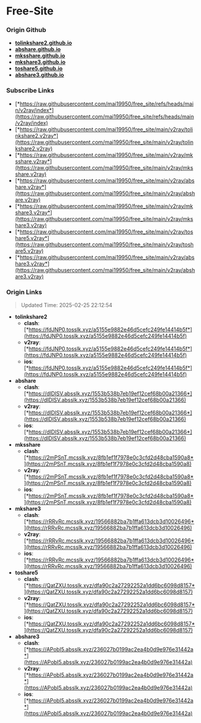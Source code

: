 # Free-Site

### Origin Github

- [**tolinkshare2.github.io**](https://github.com/tolinkshare2/tolinkshare2.github.io)
- [**abshare.github.io**](https://github.com/abshare/abshare.github.io)
- [**mksshare.github.io**](https://github.com/mksshare/mksshare.github.io)
- [**mkshare3.github.io**](https://github.com/mkshare3/mkshare3.github.io)
- [**toshare5.github.io**](https://github.com/toshare5/toshare5.github.io)
- [**abshare3.github.io**](https://github.com/abshare3/abshare3.github.io)

### Subscribe Links

- [*https://raw.githubusercontent.com/mai19950/free_site/refs/heads/main/v2ray/index*](https://raw.githubusercontent.com/mai19950/free_site/refs/heads/main/v2ray/index)
- [*https://raw.githubusercontent.com/mai19950/free_site/main/v2ray/tolinkshare2.v2ray*](https://raw.githubusercontent.com/mai19950/free_site/main/v2ray/tolinkshare2.v2ray)
- [*https://raw.githubusercontent.com/mai19950/free_site/main/v2ray/mksshare.v2ray*](https://raw.githubusercontent.com/mai19950/free_site/main/v2ray/mksshare.v2ray)
- [*https://raw.githubusercontent.com/mai19950/free_site/main/v2ray/abshare.v2ray*](https://raw.githubusercontent.com/mai19950/free_site/main/v2ray/abshare.v2ray)
- [*https://raw.githubusercontent.com/mai19950/free_site/main/v2ray/mkshare3.v2ray*](https://raw.githubusercontent.com/mai19950/free_site/main/v2ray/mkshare3.v2ray)
- [*https://raw.githubusercontent.com/mai19950/free_site/main/v2ray/toshare5.v2ray*](https://raw.githubusercontent.com/mai19950/free_site/main/v2ray/toshare5.v2ray)
- [*https://raw.githubusercontent.com/mai19950/free_site/main/v2ray/abshare3.v2ray*](https://raw.githubusercontent.com/mai19950/free_site/main/v2ray/abshare3.v2ray)

### Origin Links

> Updated Time: 2025-02-25 22:12:54

- **tolinkshare2**
  - **clash**: [*https://fdJNP0.tosslk.xyz/a5155e9882e46d5cefc249fe14414b5f*](https://fdJNP0.tosslk.xyz/a5155e9882e46d5cefc249fe14414b5f)
  - **v2ray**: [*https://fdJNP0.tosslk.xyz/a5155e9882e46d5cefc249fe14414b5f*](https://fdJNP0.tosslk.xyz/a5155e9882e46d5cefc249fe14414b5f)
  - **ios**: [*https://fdJNP0.tosslk.xyz/a5155e9882e46d5cefc249fe14414b5f*](https://fdJNP0.tosslk.xyz/a5155e9882e46d5cefc249fe14414b5f)
- **abshare**
  - **clash**: [*https://dIDlSV.absslk.xyz/1553b538b7eb19ef12cef68b00a21366*](https://dIDlSV.absslk.xyz/1553b538b7eb19ef12cef68b00a21366)
  - **v2ray**: [*https://dIDlSV.absslk.xyz/1553b538b7eb19ef12cef68b00a21366*](https://dIDlSV.absslk.xyz/1553b538b7eb19ef12cef68b00a21366)
  - **ios**: [*https://dIDlSV.absslk.xyz/1553b538b7eb19ef12cef68b00a21366*](https://dIDlSV.absslk.xyz/1553b538b7eb19ef12cef68b00a21366)
- **mksshare**
  - **clash**: [*https://2mPSnT.mcsslk.xyz/8fb1ef1f7978e0c3cfd2d48cba1590a8*](https://2mPSnT.mcsslk.xyz/8fb1ef1f7978e0c3cfd2d48cba1590a8)
  - **v2ray**: [*https://2mPSnT.mcsslk.xyz/8fb1ef1f7978e0c3cfd2d48cba1590a8*](https://2mPSnT.mcsslk.xyz/8fb1ef1f7978e0c3cfd2d48cba1590a8)
  - **ios**: [*https://2mPSnT.mcsslk.xyz/8fb1ef1f7978e0c3cfd2d48cba1590a8*](https://2mPSnT.mcsslk.xyz/8fb1ef1f7978e0c3cfd2d48cba1590a8)
- **mkshare3**
  - **clash**: [*https://rRRvRc.mcsslk.xyz/19566882ba7b1ffa613dcb3d10026496*](https://rRRvRc.mcsslk.xyz/19566882ba7b1ffa613dcb3d10026496)
  - **v2ray**: [*https://rRRvRc.mcsslk.xyz/19566882ba7b1ffa613dcb3d10026496*](https://rRRvRc.mcsslk.xyz/19566882ba7b1ffa613dcb3d10026496)
  - **ios**: [*https://rRRvRc.mcsslk.xyz/19566882ba7b1ffa613dcb3d10026496*](https://rRRvRc.mcsslk.xyz/19566882ba7b1ffa613dcb3d10026496)
- **toshare5**
  - **clash**: [*https://QatZXU.tosslk.xyz/dfa90c2a27292252a1dd6bc6098d8157*](https://QatZXU.tosslk.xyz/dfa90c2a27292252a1dd6bc6098d8157)
  - **v2ray**: [*https://QatZXU.tosslk.xyz/dfa90c2a27292252a1dd6bc6098d8157*](https://QatZXU.tosslk.xyz/dfa90c2a27292252a1dd6bc6098d8157)
  - **ios**: [*https://QatZXU.tosslk.xyz/dfa90c2a27292252a1dd6bc6098d8157*](https://QatZXU.tosslk.xyz/dfa90c2a27292252a1dd6bc6098d8157)
- **abshare3**
  - **clash**: [*https://APobI5.absslk.xyz/236027b0199ac2ea4b0d9e976e31442a*](https://APobI5.absslk.xyz/236027b0199ac2ea4b0d9e976e31442a)
  - **v2ray**: [*https://APobI5.absslk.xyz/236027b0199ac2ea4b0d9e976e31442a*](https://APobI5.absslk.xyz/236027b0199ac2ea4b0d9e976e31442a)
  - **ios**: [*https://APobI5.absslk.xyz/236027b0199ac2ea4b0d9e976e31442a*](https://APobI5.absslk.xyz/236027b0199ac2ea4b0d9e976e31442a)

